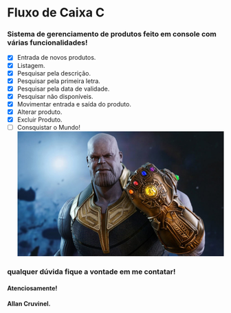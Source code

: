 # Fluxo de Caixa C

### Sistema de gerenciamento de produtos feito em console com várias funcionalidades!

- [x] Entrada de novos produtos.
- [x] Listagem.
- [x] Pesquisar pela descrição.
- [x] Pesquisar pela primeira letra.
- [x] Pesquisar pela data de validade.
- [x] Pesquisar não disponíveis.
- [x] Movimentar entrada e saída do produto.
- [x] Alterar produto.
- [x] Excluir Produto.
- [ ] Consquistar o Mundo!
![](readmeimages/thanos.jpg)

### qualquer dúvida fique a vontade em me contatar!
#### Atenciosamente! 
#### Allan Cruvinel.




